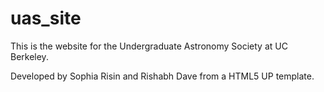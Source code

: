 # uas_site
This is the website for the Undergraduate Astronomy Society at UC Berkeley.

Developed by Sophia Risin and Rishabh Dave from a HTML5 UP template.
